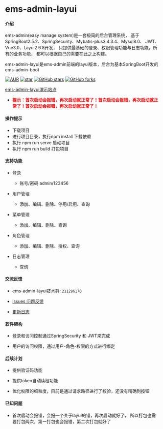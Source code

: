 # ems-admin-layui

#### 介绍
ems-admin(easy manage system)是一套极简的后台管理系统，
基于SpringBoot2.5.2、SpringSecurity、Mybatis-plus3.4.3.4、Mysql8.0、
JWT、Vue3.0、Layui2.6.8开发，
只提供最基础的登录、权限管理功能与日志功能，所有的业务功能，
都可以根据自己的需要在此之上构建。

ems-admin-layui是ems-admin前端的layui版本，后台为基本SpringBoot开发的ems-admin-boot


[![AUR](https://img.shields.io/badge/license-Apache%20License%202.0-blue.svg)](https://github.com/ems-admin/ems-admin-boot/blob/master/LICENSE)
[![star](https://gitee.com/ems-admin/ems-admin-layui/badge/star.svg?theme=white)](https://gitee.com/ems-admin/ems-admin-layui)
[![GitHub stars](https://img.shields.io/github/stars/ems-admin/ems-admin-layui.svg?style=social&label=Stars)](https://github.com/ems-admin/ems-admin-layui)
[![GitHub forks](https://img.shields.io/github/forks/ems-admin/ems-admin-layui.svg?style=social&label=Fork)](https://github.com/ems-admin/ems-admin-layui)

[ems-admin-layui演示站点](http://ems-admin-layui.facebook47.cn/)

 - **<font color=red>提示：首次启动会报错，再次启动就正常了！首次启动会报错，再次启动就正常了！首次启动会报错，再次启动就正常了！</font>**

####    操作提示

- 下载项目
- 进行项目目录，执行npm install 下载依赖
- 执行 npm run serve 启动项目
- 执行 npm run build 打包项目

#### 支持功能

-  登录
    - 账号/密码 admin/123456


-  用户管理
    - 添加、编辑、删除、停用/启用、查询


-  菜单管理
    - 添加、编辑、删除、查询


-  角色管理
    - 添加、编辑、删除、授权、查询


-  日志管理
    - 查询


#### 交流反馈

- ems-admin-layui技术群: `211296170`


- [issues 问题反馈](https://github.com/ems-admin/ems-admin-layui/issues)


- [更新日志](CHANGELOG.md)


#### 软件架构

- 登录和访问控制通过SpringSecurity 和 JWT来完成


- 用户的访问权限，通过用户-角色-权限的方式进行绑定


#### 后续计划

- 提供验证码功能


- 提供token自动续租功能


- 优化权限的细粒度，目前是通过请求路径进行了校验，还没有精确到按钮


#### 已知问题

- 首次启动会报错，会报一个关于layui的错，再次启动就好了， 所以打包也需要打包两次，第一打包也会报错，第二次打包就好了



